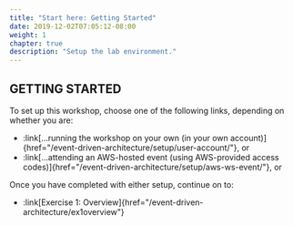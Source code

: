 ```yaml
---
title: "Start here: Getting Started"
date: 2019-12-02T07:05:12-08:00
weight: 1
chapter: true
description: "Setup the lab environment."
---
```


## GETTING STARTED

To set up this workshop, choose one of the following links, depending on whether you are:
- :link[…running the workshop on your own (in your own account)]{href="/event-driven-architecture/setup/user-account/"}, or
- :link[...attending an AWS-hosted event (using AWS-provided access codes)]{href="/event-driven-architecture/setup/aws-ws-event/"}, or

Once you have completed with either setup, continue on to:
- :link[Exercise 1: Overview]{href="/event-driven-architecture/ex1overview"}
